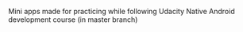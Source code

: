 Mini apps made for practicing while following Udacity Native Android development course (in master branch)
